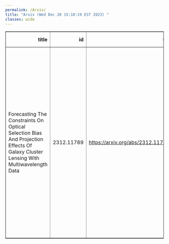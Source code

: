 ```yaml
---
permalink: /Arxiv/
title: "Arxiv (Wed Dec 20 15:10:19 EST 2023) "
classes: wide
---
```

<table border="1" class="dataframe">
  <thead>
    <tr style="text-align: right;">
      <th>title</th>
      <th>id</th>
      <th>url</th>
      <th>authors</th>
      <th>Local Authors</th>
    </tr>
  </thead>
  <tbody>
    <tr>
      <td>Forecasting The Constraints On Optical Selection Bias And Projection   Effects Of Galaxy Cluster Lensing With Multiwavelength Data</td>
      <td>2312.11789</td>
      <td><a href="https://arxiv.org/abs/2312.11789" target="_blank">https://arxiv.org/abs/2312.11789</a></td>
      <td>Conghao Zhou, Hao-Yi Wu, Andrés N. Salcedo, Sebastian Grandis, Tesla Jeltema, Alexie Leauthaud, Matteo Costanzi, Tomomi Sunayama, David H. Weinberg, Tianyu Zhang, Eduardo Rozo, Chun-Hao To, Sebastian Bocquet, Tamas Varga, Matthew Kwiecien</td>
      <td>Chun-Hao To, David Weinberg</td>
    </tr>
  </tbody>
</table>